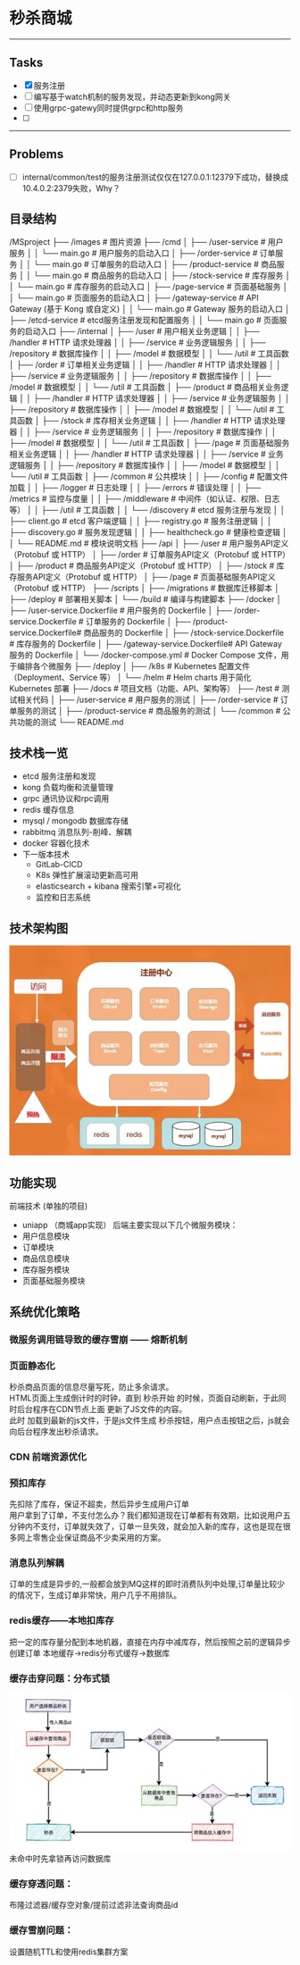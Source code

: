 # 秒杀商城
----
Tasks
----
- [x]  服务注册
-[ ]  编写基于watch机制的服务发现，并动态更新到kong网关
-[ ]  使用grpc-gatewy同时提供grpc和http服务
-[ ]   
----
Problems
----
-[ ] internal/common/test的服务注册测试仅仅在127.0.0.1:12379下成功，替换成10.4.0.2:2379失败，Why？

## 目录结构
/MSproject
├── /images                        # 图片资源
├── /cmd
│   ├── /user-service              # 用户服务
│   │   └── main.go                # 用户服务的启动入口
│   ├── /order-service             # 订单服务
│   │   └── main.go                # 订单服务的启动入口
│   ├── /product-service           # 商品服务
│   │   └── main.go                # 商品服务的启动入口
│   ├── /stock-service             # 库存服务
│   │   └── main.go                # 库存服务的启动入口
│   ├── /page-service              # 页面基础服务
│   │   └── main.go                # 页面服务的启动入口
│   ├── /gateway-service           # API Gateway (基于 Kong 或自定义)
│   │   └── main.go                # Gateway 服务的启动入口
│   ├── /etcd-service              # etcd服务注册发现和配置服务
│   │   └── main.go                # 页面服务的启动入口
├── /internal
│   ├── /user                      # 用户相关业务逻辑
│   │   ├── /handler               # HTTP 请求处理器
│   │   ├── /service               # 业务逻辑服务
│   │   ├── /repository            # 数据库操作
│   │   ├── /model                 # 数据模型
│   │   └── /util                  # 工具函数
│   ├── /order                     # 订单相关业务逻辑
│   │   ├── /handler               # HTTP 请求处理器
│   │   ├── /service               # 业务逻辑服务
│   │   ├── /repository            # 数据库操作
│   │   ├── /model                 # 数据模型
│   │   └── /util                  # 工具函数
│   ├── /product                   # 商品相关业务逻辑
│   │   ├── /handler               # HTTP 请求处理器
│   │   ├── /service               # 业务逻辑服务
│   │   ├── /repository            # 数据库操作
│   │   ├── /model                 # 数据模型
│   │   └── /util                  # 工具函数
│   ├── /stock                     # 库存相关业务逻辑
│   │   ├── /handler               # HTTP 请求处理器
│   │   ├── /service               # 业务逻辑服务
│   │   ├── /repository            # 数据库操作
│   │   ├── /model                 # 数据模型
│   │   └── /util                  # 工具函数
│   ├── /page                      # 页面基础服务相关业务逻辑
│   │   ├── /handler               # HTTP 请求处理器
│   │   ├── /service               # 业务逻辑服务
│   │   ├── /repository            # 数据库操作
│   │   ├── /model                 # 数据模型
│   │   └── /util                  # 工具函数
│   ├── /common                    # 公共模块
│   │   ├── /config                # 配置文件加载
│   │   ├── /logger                # 日志处理
│   │   ├── /errors                # 错误处理
│   │   ├── /metrics               # 监控与度量
│   │   ├── /middleware            # 中间件（如认证、权限、日志等）
│   │   ├── /util                  # 工具函数
│   │   └── /discovery             # etcd 服务注册与发现
│   │       ├── client.go          # etcd 客户端逻辑
│   │       ├── registry.go        # 服务注册逻辑
│   │       ├── discovery.go       # 服务发现逻辑
│   │       ├── healthcheck.go     # 健康检查逻辑
│   │       └── README.md          # 模块说明文档
├── /api
│   ├── /user                      # 用户服务API定义（Protobuf 或 HTTP）
│   ├── /order                     # 订单服务API定义（Protobuf 或 HTTP）
│   ├── /product                   # 商品服务API定义（Protobuf 或 HTTP）
│   ├── /stock                     # 库存服务API定义（Protobuf 或 HTTP）
│   ├── /page                      # 页面基础服务API定义（Protobuf 或 HTTP）
├── /scripts
│   ├── /migrations                # 数据库迁移脚本
│   ├── /deploy                    # 部署相关脚本
│   └── /build                     # 编译与构建脚本
├── /docker
│   ├── /user-service.Dockerfile   # 用户服务的 Dockerfile
│   ├── /order-service.Dockerfile  # 订单服务的 Dockerfile
│   ├── /product-service.Dockerfile# 商品服务的 Dockerfile
│   ├── /stock-service.Dockerfile  # 库存服务的 Dockerfile
│   ├── /gateway-service.Dockerfile# API Gateway 服务的 Dockerfile
│   └── /docker-compose.yml        # Docker Compose 文件，用于编排各个微服务
├── /deploy
│   ├── /k8s                       # Kubernetes 配置文件（Deployment、Service 等）
│   └── /helm                      # Helm charts 用于简化 Kubernetes 部署
├── /docs                           # 项目文档（功能、API、架构等）
├── /test                           # 测试相关代码
│   ├── /user-service              # 用户服务的测试
│   ├── /order-service             # 订单服务的测试
│   ├── /product-service           # 商品服务的测试
│   └── /common                    # 公共功能的测试
└── README.md


## 技术栈一览
 - etcd 服务注册和发现
 - kong 负载均衡和流量管理
 - grpc 通讯协议和rpc调用
 - redis 缓存信息
 - mysql / mongodb 数据库存储
 - rabbitmq 消息队列-削峰、解耦
 - docker 容器化技术
 - 下一版本技术
   - GitLab-CICD
   - K8s 弹性扩展滚动更新高可用
   - elasticsearch + kibana 搜索引擎+可视化
   - 监控和日志系统
## 技术架构图
![img.png](images/img.png)

## 功能实现
前端技术 (单独的项目)
  - uniapp （商城app实现）
后端主要实现以下几个微服务模块：
  - 用户信息模块
  - 订单模块
  - 商品信息模块
  - 库存服务模块
  - 页面基础服务模块

## 系统优化策略
### 微服务调用链导致的缓存雪崩 —— 熔断机制


### 页面静态化
秒杀商品页面的信息尽量写死，防止多余请求。\
HTML页面上生成倒计时的时钟，直到 秒杀开始 的时候，页面自动刷新，于此同时后台程序在CDN节点上面 更新了JS文件的内容。\
此时 加载到最新的js文件，于是js文件生成 秒杀按钮，用户点击按钮之后，js就会向后台程序发出秒杀请求。
### CDN 前端资源优化

### 预扣库存
先扣除了库存，保证不超卖，然后异步生成用户订单 \
用户拿到了订单，不支付怎么办？我们都知道现在订单都有有效期，比如说用户五分钟内不支付，订单就失效了，订单一旦失效，就会加入新的库存，这也是现在很多网上零售企业保证商品不少卖采用的方案。
### 消息队列解耦
订单的生成是异步的,一般都会放到MQ这样的即时消费队列中处理,订单量比较少的情况下，生成订单非常快，用户几乎不用排队。

### redis缓存——本地扣库存
把一定的库存量分配到本地机器，直接在内存中减库存，然后按照之前的逻辑异步创建订单
本地缓存->redis分布式缓存->数据库

### 缓存击穿问题：分布式锁
![img.png](images/huancunjichuan.png)
未命中时先拿锁再访问数据库
### 缓存穿透问题：
布隆过滤器/缓存空对象/提前过滤非法查询商品id 
### 缓存雪崩问题：
设置随机TTL和使用redis集群方案